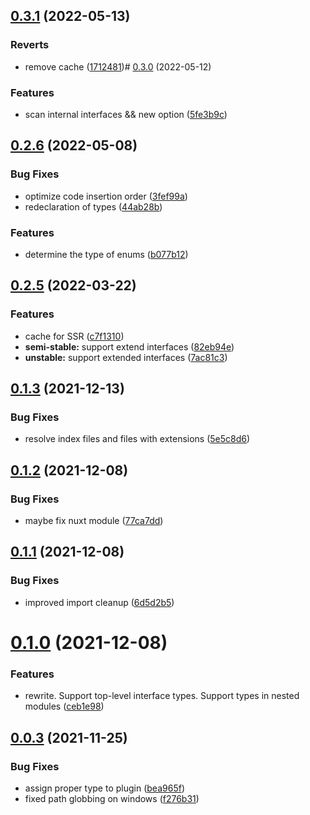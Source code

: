 

## [0.3.1](https://github.com/Zolyn/vite-plugin-vue-type-imports/compare/v0.3.0...v0.3.1) (2022-05-13)


### Reverts

* remove cache ([1712481](https://github.com/Zolyn/vite-plugin-vue-type-imports/commit/171248121323301af4afda8bbce8a70a2ebde605))# [0.3.0](https://github.com/Zolyn/vite-plugin-vue-type-imports/compare/v0.2.6...v0.3.0) (2022-05-12)


### Features

* scan internal interfaces && new option ([5fe3b9c](https://github.com/Zolyn/vite-plugin-vue-type-imports/commit/5fe3b9cf41f82d5e27755b856eb4d395a95c08d9))



## [0.2.6](https://github.com/Zolyn/vite-plugin-vue-type-imports/compare/v0.2.6...v0.3.0) (2022-05-08)


### Bug Fixes

* optimize code insertion order ([3fef99a](https://github.com/Zolyn/vite-plugin-vue-type-imports/commit/3fef99afe7bd8f0f4276235da55ebd01ad14db17))
* redeclaration of types ([44ab28b](https://github.com/Zolyn/vite-plugin-vue-type-imports/commit/44ab28bee2dbf9e12409b026be019d519698a4f6))


### Features

* determine the type of enums ([b077b12](https://github.com/Zolyn/vite-plugin-vue-type-imports/commit/b077b123d91ab700b292d16321d0eaa05b0c0142))



## [0.2.5](https://github.com/Zolyn/vite-plugin-vue-type-imports/compare/v0.2.6...v0.3.0) (2022-03-22)


### Features

* cache for SSR ([c7f1310](https://github.com/Zolyn/vite-plugin-vue-type-imports/commit/c7f13103cca9ef88add64d2c3211230679080c3b))
* **semi-stable:** support extend interfaces ([82eb94e](https://github.com/Zolyn/vite-plugin-vue-type-imports/commit/82eb94e19ad99e52d1d15c2b9602db05f420d808))
* **unstable:** support extended interfaces ([7ac81c3](https://github.com/Zolyn/vite-plugin-vue-type-imports/commit/7ac81c34df205f9680e013ef8e5918b700857a31))



## [0.1.3](https://github.com/Zolyn/vite-plugin-vue-type-imports/compare/v0.2.6...v0.3.0) (2021-12-13)


### Bug Fixes

* resolve index files and files with extensions ([5e5c8d6](https://github.com/Zolyn/vite-plugin-vue-type-imports/commit/5e5c8d6091aaca52fcc0c933f55cd630fc29627e))



## [0.1.2](https://github.com/Zolyn/vite-plugin-vue-type-imports/compare/v0.2.6...v0.3.0) (2021-12-08)


### Bug Fixes

* maybe fix nuxt module ([77ca7dd](https://github.com/Zolyn/vite-plugin-vue-type-imports/commit/77ca7dd8d331b5d2764563c5e1e3502f38a6ec2a))



## [0.1.1](https://github.com/Zolyn/vite-plugin-vue-type-imports/compare/v0.2.6...v0.3.0) (2021-12-08)


### Bug Fixes

* improved import cleanup ([6d5d2b5](https://github.com/Zolyn/vite-plugin-vue-type-imports/commit/6d5d2b5b3a34745e1508a55fde400b17b89421db))



# [0.1.0](https://github.com/Zolyn/vite-plugin-vue-type-imports/compare/v0.2.6...v0.3.0) (2021-12-08)


### Features

* rewrite. Support top-level interface types. Support types in nested modules ([ceb1e98](https://github.com/Zolyn/vite-plugin-vue-type-imports/commit/ceb1e98348afcf59e98119bebe0e2013f488f685))



## [0.0.3](https://github.com/Zolyn/vite-plugin-vue-type-imports/compare/v0.2.6...v0.3.0) (2021-11-25)


### Bug Fixes

* assign proper type to plugin ([bea965f](https://github.com/Zolyn/vite-plugin-vue-type-imports/commit/bea965f269f336629904500f6eabb8ae9d3aa322))
* fixed path globbing on windows ([f276b31](https://github.com/Zolyn/vite-plugin-vue-type-imports/commit/f276b31dabd979b554af34c20ba56c5f8e21cf1b))